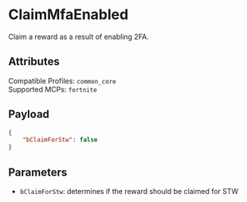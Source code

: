 # ClaimMfaEnabled
Claim a reward as a result of enabling 2FA.

## Attributes
Compatible Profiles: `common_core`  
Supported MCPs: `fortnite`

## Payload
```json
{
    "bClaimForStw": false
}
```

## Parameters
- `bClaimForStw`: determines if the reward should be claimed for STW
